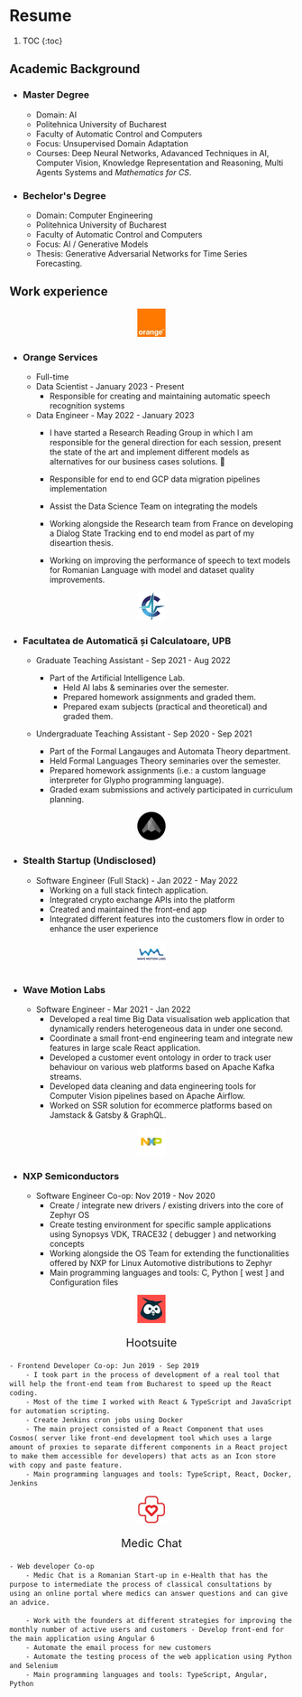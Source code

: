 # Resume

1. TOC
{:toc}

## Academic Background

- ### Master Degree
    - Domain: AI 
    - Politehnica University of Bucharest
    - Faculty of Automatic Control and Computers
    - Focus: Unsupervised Domain Adaptation
    - Courses: Deep Neural Networks, Adavanced Techniques in AI, Computer Vision, Knowledge Representation and Reasoning, Multi Agents Systems and *Mathematics for CS*.

- ### Bechelor's Degree
    - Domain: Computer Engineering
    - Politehnica University of Bucharest
    - Faculty of Automatic Control and Computers
    - Focus: AI / Generative Models
    - Thesis: Generative Adversarial Networks for Time Series Forecasting.

## Work experience

<p style="text-align:center">
<img src="./images/orange.jpg"  width="50" height="50">
</p>


- ### Orange Services
    - Full-time
    - Data Scientist - January 2023 - Present
        - Responsible for creating and maintaining automatic speech recognition systems
    - Data Engineer - May 2022 - January 2023
        - I have started a Research Reading Group in which I am responsible for the general direction for each session, present the state of the art and implement different models as alternatives for our business cases solutions. 📰

        - Responsible for end to end GCP data migration pipelines implementation

        - Assist the Data Science Team on integrating the models
        - Working alongside the Research team from France on developing a Dialog State Tracking end to end model as part of my diseartion thesis.

        - Working on improving the performance of speech to text models for Romanian Language with model and dataset quality improvements.

<p style="text-align:center">
<img src="./images/upb.jpg"  width="50" height="50">
</p>

- ### Facultatea de Automatică și Calculatoare, UPB
    - Graduate Teaching Assistant  - Sep 2021 - Aug 2022
        - Part of the Artificial Intelligence Lab.
            - Held AI labs & seminaries over the semester.
            - Prepared homework assignments and graded them.
            - Prepared exam subjects (practical and theoretical) and graded them.
        
    - Undergraduate Teaching Assistant - Sep 2020 - Sep 2021
        - Part of the Formal Langauges and Automata Theory department.
        - Held Formal Languages Theory seminaries over the semester.
        - Prepared homework assignments (i.e.: a custom language interpreter for Glypho programming language).
        - Graded exam submissions and actively participated in curriculum planning.

<p style="text-align:center">
<img src="./images/st.jpg"  width="50" height="50">
</p>

- ### Stealth Startup (Undisclosed) 
    -  Software Engineer (Full Stack) - Jan 2022 - May 2022
        - Working on a full stack fintech application. 
        - Integrated crypto exchange APIs into the platform
        - Created and maintained the front-end app
        - Integrated different features into the customers flow in order to enhance the user experience

<p style="text-align:center">
<img src="./images/wml.jpg"  width="50" height="50">
</p>

- ### Wave Motion Labs
    - Software Engineer - Mar 2021 - Jan 2022
        - Developed a real time Big Data visualisation web application that dynamically renders heterogeneous data in under one second.
        - Coordinate a small front-end engineering team and integrate new features in large scale React application.
        - Developed a customer event ontology in order to track user behaviour on various web platforms based on Apache Kafka streams.
        - Developed data cleaning and data engineering tools for Computer Vision pipelines based on Apache Airflow.
        - Worked on SSR solution for ecommerce platforms based on Jamstack & Gatsby & GraphQL.

<p style="text-align:center">
<img src="./images/nxp.jpg"  width="50" height="50">
</p>

- ### NXP Semiconductors
    -  Software Engineer Co-op: Nov 2019 - Nov 2020
        -  Create / integrate new drivers / existing drivers into the core of Zephyr OS
        - Create testing environment for specific sample applications using Synopsys VDK, TRACE32 ( debugger ) and networking concepts
        - Working alongside the OS Team for extending the functionalities offered by NXP for Linux Automotive distributions to Zephyr
        - Main programming languages and tools: C, Python [ west ] and Configuration files

<p style="text-align:center">
<img src="./images/hoot.jpg"  width="50" height="50">
</p>

<p style="display: flex;
 flex-direction: column;
 justify-content: center;
 align-items: center;
 font-size: 20px;
 transition: transform .2s ease, opacity .2s ease;">
Hootsuite
</p>

    - Frontend Developer Co-op: Jun 2019 - Sep 2019
        - I took part in the process of development of a real tool that will help the front-end team from Bucharest to speed up the React coding. 
        - Most of the time I worked with React & TypeScript and JavaScript for automation scripting. 
        - Create Jenkins cron jobs using Docker 
        - The main project consisted of a React Component that uses Cosmos( server like front-end development tool which uses a large amount of proxies to separate different components in a React project to make them accessible for developers) that acts as an Icon store with copy and paste feature.
        - Main programming languages and tools: TypeScript, React, Docker, Jenkins

<p style="text-align:center">
<img src="./images/md.jpg"  width="50" height="50">
</p>

<p style="display: flex;
 flex-direction: column;
 justify-content: center;
 align-items: center;
 font-size: 20px;
 transition: transform .2s ease, opacity .2s ease;">
Medic Chat
</p>

    - Web developer Co-op
        - Medic Chat is a Romanian Start-up in e-Health that has the purpose to intermediate the process of classical consultations by using an online portal where medics can answer questions and can give an advice.

        - Work with the founders at different strategies for improving the monthly number of active users and customers - Develop front-end for the main application using Angular 6     
        - Automate the email process for new customers 
        - Automate the testing process of the web application using Python and Selenium 
        - Main programming languages and tools: TypeScript, Angular, Python
